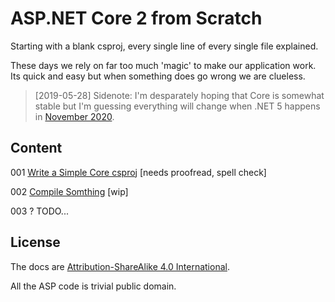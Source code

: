 # ASP.NET Core 2 from Scratch

Starting with a blank csproj, every single line of every single file explained.

These days we rely on far too much 'magic' to make our application work.
Its quick and easy but when something does go wrong we are clueless.

> [2019-05-28] Sidenote: I'm desparately hoping that Core is somewhat stable but I'm guessing everything will change when .NET 5 happens in [November 2020](https://github.com/dotnet/core/blob/master/roadmap.md).


## Content

001    [Write a Simple Core csproj](./doc/001_csproj.md) [needs proofread, spell check]

002    [Compile Somthing](./doc/002_compile_something.md) [wip]

003    ? TODO...


## License

The docs are 
[Attribution-ShareAlike 4.0 International](https://creativecommons.org/licenses/by-sa/4.0/legalcode).

All the ASP code is trivial public domain.